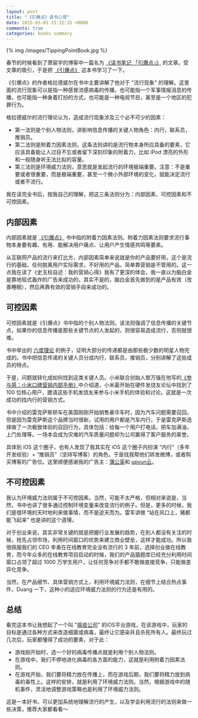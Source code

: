 ```yaml
---
layout: post
title: "《引爆点》读书心得"
date: 2015-03-01 15:32:15 +0800
comments: true
categories: books summary
---
```


{% img /images/TippingPointBook.jpg %}

春节的时候看到了萧宸宇的博客中一篇名为 [《读书笔记 「引爆点」》](http://iiiyu.com/2015/01/31/read-the-tipping-point/) 的文章。受文章的吸引，于是把 [《引爆点》](http://book.douban.com/subject/3900987/) 这本书学习了一下。

《引爆点》的作者格拉德威尔在书中主要讲解了他对于 "流行现象" 的理解。这里面的流行现象可以是指一种感冒流感病毒的传播，也可能指一个军事情报消息的传播，也可能指一种身着打扮的方式，也可能是一种电视节目，甚至是一个地区的犯罪行为。

格拉德威尔的流行理论认为，造成流行现象涉及三个必不可少的因素：

 * 第一法则是个别人物法则，讲影响信息传播的关键人物角色：内行，联系员，推销员。
 * 第二法则是附着力因素法则，这条法则讲的是流行物本身所应具备的要素，它应该具备能让人过目不忘或者留下深刻印象的附着力，比如 iPod 漂亮的外形和一般随身听无法比拟的容量。
 * 第三法则是环境威力法则，意思就是发起流行的环境极端重要。注意：不是重要或者很重要，而是极端重要，甚至一个微小外部环境的变化，就能决定流行或者不流行。

我在读完全书后，按我自己的理解，把这三条法则分为：内部因素、可控因素和不可控因素。

## 内部因素

内部因素就是 [《引爆点》](http://book.douban.com/subject/3900987/) 书中指的附着力因素法则。附着力因素法则要求流行事物本身要有趣、有用、能解决用户痛点、让用户产生情感共鸣等要素。

从互联网产品的流行来打比方，内部因素简单来说就是你的产品要好用，这个是流行的基础，任何脱离用户实际需求，不好用的产品，简单靠营销是不管用的。这一点我在读了《史玉柱自述：我的营销心得》我有了更深的体会，我一直以为脑白金是靠地毯式轰炸的广告来成功的，其实不是的，脑白金首先做到的是产品有效（改善睡眠），然后再靠有效的营销手段来成功的。

## 可控因素

可控因素就是《引爆点》书中指的个别人物法则。该法则强调了信息传播的关键节点，如果你的信息传播是那些关键节点的人发起的，则很容易造成流行，否则就很难。

书中举出的 [六度理论](http://zh.wikipedia.org/wiki/%E5%85%AD%E5%BA%A6%E5%88%86%E9%9A%94%E7%90%86%E8%AE%BA) 的例子，证明大部分的传递都是由那些极少数的明星人物完成的。书中把信息传递的关键人员分成内行，联系员，推销员，分别讲解了这些成员的特点。

于是，问题就转化成如何找到这类关键人员。小米联合创始人黎万强在他写的[《参与感：小米口碑营销内部手册》](http://book.douban.com/subject/25942507/)中介绍道，小米最开始在硬件发烧友论坛中找到了 100 位核心用户，邀请这些手机发烧友来参与小米手机的体验和讨论。这就是一次成功的找内行的营销方式。

书中介绍的雷克萨斯轿车在美国刚刚开始销售豪华车时，因为汽车问题需要召回。但是因为雷克萨斯这个品牌当时很新，试用的用户都是汽车内行，于是雷克萨斯选择做了一次极致体验的召回行为，具体包括：给每一个用户打电话，把车加满油，上门处理等。一场本会成为灾难的汽车质量问题却为公司赢得了客户服务的美誉。

具体到 iOS 这个圈子，也有人发现了我其实在 iOS 这个圈子内扮演 “内行”（多年开发经验）+ “推销员”（坚持写博客）的角色。于是找我帮他们转发微博，或者购买博客的广告位。这里顺便感谢我的广告主：[蒲公英](http://www.pgyer.com/)和 [upyun云](https://www.upyun.com/index.html)。

## 不可控因素

我认为环境威力法则属于不可控因素。当然，可能不太严格，但相对来说是，当然，书中也讲了很多通过控制环境变量来改变流行的例子。但是，更多的时候，我们是借环境的天时地利来做事情，而不是逆天而为。雷军讲做 “站在风口上，猪都能飞起来” 也是讲的这个道理。

对于创业来说，其实非常关键的就是把握行业发展的趋势，在别人都没有关注的时候，抢先占领市场，利用时间窗口的优势来建立商业壁垒，这样才能成功。所以我很佩服我们的 CEO 李勇在在线教育完全没有流行的 3 年前，选择创业做在线教育，而今年众多的在线教育项目启动的时候，我们的产品猿题库已经充分利用时间窗口占领了超过 1000 万学生用户，让任何竞争对手都不敢做直接竞争，只能做差异化竞争。

当然，在产品细节、具体营销方式上，利用环境威力法则，在细节上结合热点事件，Duang 一下，这种小的适应环境威力法则的行为还是有用的。

## 总结

看完这本书让我想起了一个叫 "[瘟疫公司](https://appsto.re/cn/xV1vF.i)" 的iOS平台游戏，在该游戏中，玩家的目标是通过各种方式来改造细菌或病毒，最终让它感染并且杀死所有人。最终玩过几次后，玩家都懂得了成功的要素，对于此：

 * 游戏刚开始时，选一个好的病毒传播点就是利用个别人物法则。
 * 在游戏中，我们不停地进化病毒的各方面的能力，这就是利用附着力因素法则。
 * 在游戏开始，我们要将精力放在传播上，而在游戏后期，我们要将精力放到病毒的毒性上。这样的安排，就是利用了环境威力法则。当然，根据游戏中的随机事件，灵活地调整游戏策略也是利用了环境威力法则。

这是一本好书，可以更加系统地理解流行的产生，以及学会利用流行的法则来做一些决策，推荐大家都看看～

